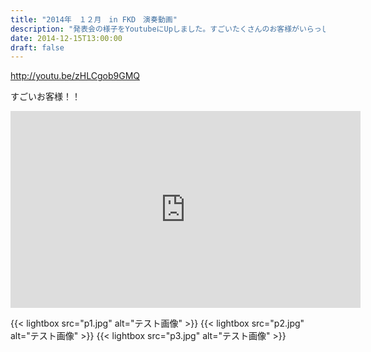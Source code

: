 ```yaml
---
title: "2014年　１２月　in FKD　演奏動画"
description: "発表会の様子をYoutubeにUpしました。すごいたくさんのお客様がいらっしゃいました。"
date: 2014-12-15T13:00:00
draft: false
---
```


http://youtu.be/zHLCgob9GMQ

すごいお客様！！




<iframe width="560" height="315" 
        src="https://www.youtube.com/embed/zHLCgob9GMQ" 
        title="YouTube video player" 
        frameborder="0" 
        allow="accelerometer; autoplay; clipboard-write; encrypted-media; gyroscope; picture-in-picture" 
        allowfullscreen>
</iframe>


{{< lightbox src="p1.jpg" alt="テスト画像" >}}
{{< lightbox src="p2.jpg" alt="テスト画像" >}}
{{< lightbox src="p3.jpg" alt="テスト画像" >}}
